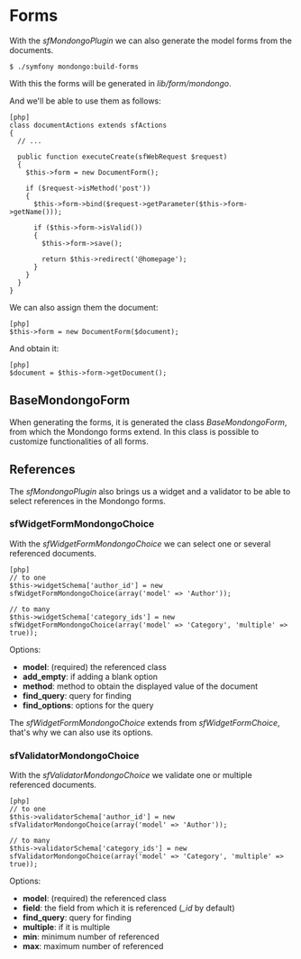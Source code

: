 Forms
===========

With the *sfMondongoPlugin* we can also generate the model forms from the documents.

    $ ./symfony mondongo:build-forms

With this the forms will be generated in *lib/form/mondongo*.

And we'll be able to use them as follows:

    [php]
    class documentActions extends sfActions
    {
      // ...

      public function executeCreate(sfWebRequest $request)
      {
        $this->form = new DocumentForm();

        if ($request->isMethod('post'))
        {
          $this->form->bind($request->getParameter($this->form->getName()));

          if ($this->form->isValid())
          {
            $this->form->save();

            return $this->redirect('@homepage');
          }
        }
      }
    }

We can also assign them the document:

    [php]
    $this->form = new DocumentForm($document);

And obtain it:

    [php]
    $document = $this->form->getDocument();

BaseMondongoForm
----------------

When generating the forms, it is generated the class *BaseMondongoForm*, from which the Mondongo forms extend. In this class is possible to customize functionalities of all forms.


References
-----------

The *sfMondongoPlugin* also brings us a widget and a validator to be able to select references in the Mondongo forms.

### sfWidgetFormMondongoChoice

With the *sfWidgetFormMondongoChoice* we can select one or several referenced documents.

    [php]
    // to one
    $this->widgetSchema['author_id'] = new sfWidgetFormMondongoChoice(array('model' => 'Author'));

    // to many
    $this->widgetSchema['category_ids'] = new sfWidgetFormMondongoChoice(array('model' => 'Category', 'multiple' => true));

Options:

  * **model**: (required) the referenced class
  * **add_empty**: if adding a blank option
  * **method**: method to obtain the displayed value of the document
  * **find_query**: query for finding
  * **find_options**: options for the query

The *sfWidgetFormMondongoChoice* extends from *sfWidgetFormChoice*, that's why we can also use its options.

### sfValidatorMondongoChoice

With the *sfValidatorMondongoChoice* we validate one or multiple referenced documents.

    [php]
    // to one
    $this->validatorSchema['author_id'] = new sfValidatorMondongoChoice(array('model' => 'Author'));

    // to many
    $this->validatorSchema['category_ids'] = new sfValidatorMondongoChoice(array('model' => 'Category', 'multiple' => true));

Options:

  * **model**: (required) the referenced class
  * **field**: the field from which it is referenced (*_id* by default)
  * **find_query**: query for finding
  * **multiple**: if it is multiple
  * **min**: minimum number of referenced
  * **max**: maximum number of referenced
